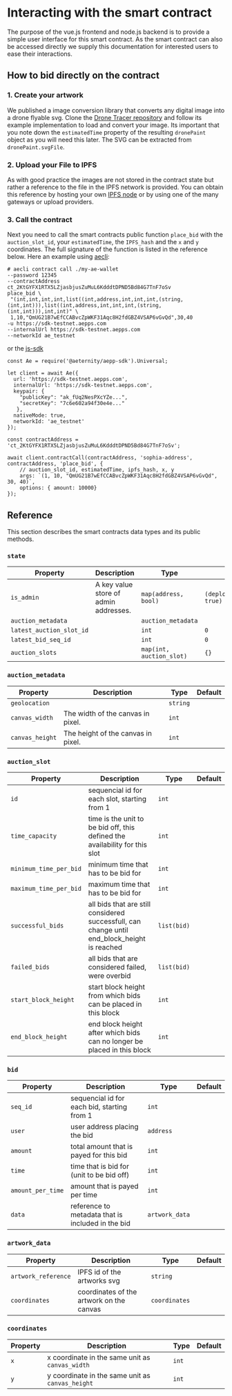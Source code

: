# Interacting with the smart contract
The purpose of the vue.js frontend and node.js backend is to provide a simple user interface for this smart contract. 
As the smart contract can also be accessed directly we supply this documentation for interested users to ease their interactions.

## How to bid directly on the contract

### 1. Create your artwork
We published a image conversion library that converts any digital image into a drone flyable svg. 
Clone the [Drone Tracer repository](https://github.com/Drone-Graffiti/DroneTracer) and follow its 
example implementation to load and convert your image.
Its important that you note down the `estimatedTime` property of the resulting `dronePaint` object as 
you will need this later. The SVG can be extracted from `dronePaint.svgFile`.

### 2. Upload your File to IPFS

As with good practice the images are not stored in the contract state but rather a reference to the 
file in the IPFS network is provided. You can obtain this reference by hosting your own
 [IPFS node](https://docs.ipfs.io/introduction/install/) or by using one of the many gateways or upload providers.

### 3. Call the contract

Next you need to call the smart contracts public function `place_bid` with the `auction_slot_id`, your `estimatedTime`, the `IPFS_hash` and 
the `x` and `y` coordinates. The full signature of the function is listed in the reference below. Here an example using 
[aecli](https://github.com/aeternity/aepp-cli-js):

```
# aecli contract call ./my-ae-wallet 
--password 12345 
--contractAddress ct_2KtGYFX1RTX5LZjasbjusZuMuL6KdddtDPND5Bd84G7TnF7oSv 
place_bid \
 "(int,int,int,int,list((int,address,int,int,int,(string,(int,int))),list((int,address,int,int,int,(string,(int,int))),int,int)" \
 1,10,"QmUG21B7wEfCCABvcZpWKF31Aqc8H2fdGBZ4VSAP6vGvQd",30,40
-u https://sdk-testnet.aepps.com 
--internalUrl https://sdk-testnet.aepps.com 
--networkId ae_testnet
```

or the [js-sdk](https://github.com/aeternity/aepp-sdk-js/)

```
const Ae = require('@aeternity/aepp-sdk').Universal;

let client = await Ae({
  url: 'https://sdk-testnet.aepps.com',
  internalUrl: 'https://sdk-testnet.aepps.com',
  keypair: {
    "publicKey": "ak_fUq2NesPXcYZe...",
    "secretKey": "7c6e602a94f30e4e..."
   },
  nativeMode: true,
  networkId: 'ae_testnet'
});

const contractAddress = 'ct_2KtGYFX1RTX5LZjasbjusZuMuL6KdddtDPND5Bd84G7TnF7oSv';

await client.contractCall(contractAddress, 'sophia-address', contractAddress, 'place_bid', {
    // auction_slot_id, estimatedTime, ipfs_hash, x, y
    args: `(1, 10, "QmUG21B7wEfCCABvcZpWKF31Aqc8H2fdGBZ4VSAP6vGvQd", 30, 40)`,
    options: { amount: 10000}
});
```

## Reference

This section describes the smart contracts data types and its public methods.

### `state`

| Property      | Description   | Type          | Default       |
| ------------- | ------------- | ------------- | ------------- |
| `is_admin`                        | A key value store of admin addresses.  | `map(address, bool)`  | `(deployers_address, true)`  |
| `auction_metadata`                |                                     | `auction_metadata`    |   |
| `latest_auction_slot_id`          |   | `int`       | `0` |
| `latest_bid_seq_id`          |   | `int`       | `0` |
| `auction_slots `          |   | `map(int, auction_slot)`       | `{}` |


### `auction_metadata`

| Property      | Description   | Type          | Default       |
| ------------- | ------------- | ------------- | ------------- |
| `geolocation`    |                                     | `string`    |   |
| `canvas_width`   |  The width of the canvas in pixel.  | `int`       |   |
| `canvas_height`  | The height of the canvas in pixel.  | `int`       |   |

### `auction_slot`

| Property      | Description   | Type          | Default       |
| ------------- | ------------- | ------------- | ------------- |
| `id`          | sequencial id for each slot, starting from 1  | `int`       |   |
| `time_capacity`          | time is the unit to be bid off, this defined the availability for this slot  | `int`       |   |
| `minimum_time_per_bid`          | minimum time that has to be bid for  | `int`       |   |
| `maximum_time_per_bid`          | maximum time that has to be bid for  | `int`       |   |
| `successful_bids` | all bids that are still considered successfull, can change until end_block_height is reached  | `list(bid)`  |   |
| `failed_bids`                   | all bids that are considered failed, were overbid  | `list(bid)`       |   |
| `start_block_height`            | start block height from which bids can be placed in this block  | `int`       |   |
| `end_block_height`              | end block height after which bids can no longer be placed in this block  | `int`       |   |

### `bid`

| Property      | Description   | Type          | Default       |
| ------------- | ------------- | ------------- | ------------- |
| `seq_id `          | sequencial id for each bid, starting from 1  | `int`       |  |
| `user  `          | user address placing the bid  | `address `       |   |
| `amount  `          | total amount that is payed for this bid  | `int`       |   |
| `time  `          | time that is bid for (unit to be bid off)  | `int`       |   |
| `amount_per_time`          | amount that is payed per time  | `int`       |   |
| `data   `          | reference to metadata that is included in the bid  | `artwork_data`       |   |

### `artwork_data`

| Property      | Description   | Type          | Default       |
| ------------- | ------------- | ------------- | ------------- |
| `artwork_reference`          | IPFS id of the artworks svg | `string`       |  |
| `coordinates`          | coordinates of the artwork on the canvas | `coordinates`       |   |

### `coordinates`

| Property      | Description   | Type          | Default       |
| ------------- | ------------- | ------------- | ------------- |
| `x`          | x coordinate in the same unit as `canvas_width` | `int`       |  |
| `y`          | y coordinate in the same unit as `canvas_height` | `int`       |   |